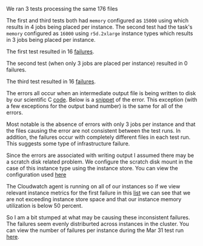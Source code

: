 We ran 3 tests processing the same 176 files

The first and third tests both had `memory` configured as `15000` using which results in 4 jobs being placed per instance.
The second test had the task's `memory` configured as `16000` using `r5d.2xlarge` instance types which results in 3 jobs being placed per instance.

The first test resulted in 16 [failures](Mar_29_S30_error_details.csv).

The second test (when only 3 jobs are placed per instance) resulted in 0 failures.

The third test resulted in 16 [failures](Mar_31_S30_error_details.csv).

The errors all occur when an intermediate output file is being written to disk by our scientific C [code](https://github.com/NASA-IMPACT/espa-product-formatter/blob/v3.0.2/raw_binary/io_libs/raw_binary_io.c#L99-L125/).  Below is a [snippet](log_snippet.csv) of the error.  This exception (with a few exceptions for the output band number) is the same for all of the errors.

Most notable is the absence of errors with only 3 jobs per instance and that the files causing the error are not consistent between the test runs.  In addition, the failures occur with completely different files in each test run.  This suggests some type of infrastructure failure.

Since the errors are associated with writing output I assumed there may be a scratch disk related problem.  We configure the scratch disk mount in the case of this instance type using the instance store.  You can view the configuration used [here](userdata.txt)

The Cloudwatch agent is running on all of our instances so if we view relevant instance metrics for the first failure in this [list](Mar_31_S30_error_details.csv) we can see that we are not exceeding instance store space and that our instance memory utilization is below 50 percent.

So I am a bit stumped at what may be causing these inconsistent failures.  The failures seem evenly distriburted across instances in the cluster.  You can view the number of failures per instance during the Mar 31 test run [here](Mar_31_S30_container_failures.csv).

